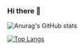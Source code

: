 ### Hi there 👋

<!--
**nicolastrada/nicolastrada** is a ✨ _special_ ✨ repository because its `README.md` (this file) appears on your GitHub profile.

Here are some ideas to get you started:

- 🔭 I’m currently working on ...
- 🌱 I’m currently learning ...
- 👯 I’m looking to collaborate on ...
- 🤔 I’m looking for help with ...
- 💬 Ask me about ...
- 📫 How to reach me: ...
- 😄 Pronouns: ...
- ⚡ Fun fact: ...
-->

![Anurag's GitHub stats](https://github-readme-stats.vercel.app/api?username=nicolastrada&show_icons=true&theme=dark)

[![Top Langs](https://github-readme-stats.vercel.app/api/top-langs/?username=nicolastrada&theme=dark)](https://github.com/nicolastrada/github-readme-stats)
